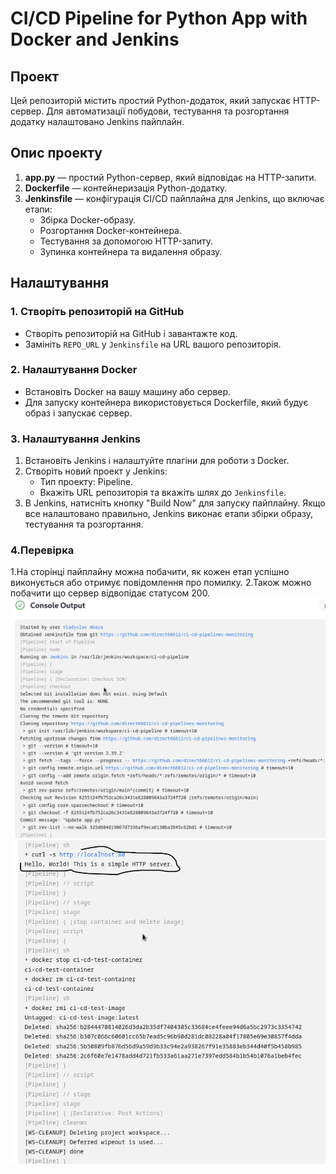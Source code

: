# CI/CD Pipeline for Python App with Docker and Jenkins

## Проект

Цей репозиторій містить простий Python-додаток, який запускає HTTP-сервер. Для автоматизації побудови, тестування та розгортання додатку налаштовано Jenkins пайплайн.

## Опис проекту

1. **app.py** — простий Python-сервер, який відповідає на HTTP-запити.
2. **Dockerfile** — контейнеризація Python-додатку.
3. **Jenkinsfile** — конфігурація CI/CD пайплайна для Jenkins, що включає етапи:
   - Збірка Docker-образу.
   - Розгортання Docker-контейнера.
   - Тестування за допомогою HTTP-запиту.
   - Зупинка контейнера та видалення образу.

## Налаштування

### 1. Створіть репозиторій на GitHub

- Створіть репозиторій на GitHub і завантажте код.
- Замініть `REPO_URL` у `Jenkinsfile` на URL вашого репозиторія.

### 2. Налаштування Docker

- Встановіть Docker на вашу машину або сервер.
- Для запуску контейнера використовується Dockerfile, який будує образ і запускає сервер.

### 3. Налаштування Jenkins

1. Встановіть Jenkins і налаштуйте плагіни для роботи з Docker.
2. Створіть новий проект у Jenkins:
   - Тип проекту: Pipeline.
   - Вкажіть URL репозиторія та вкажіть шлях до `Jenkinsfile`.
3. В Jenkins, натисніть кнопку "Build Now" для запуску пайплайну. Якщо все налаштовано правильно, Jenkins виконає етапи збірки образу, тестування та розгортання.

### 4.Перевірка

1.На сторінці пайплайну можна побачити, як кожен етап успішно виконується або отримує повідомлення про помилку.
2.Також можно побачити що сервер відвопідає статусом 200.
![Скріншот успішного білду](images/succes-build.png)
![Скріншот робочого серверу](images/succes-server.png)
